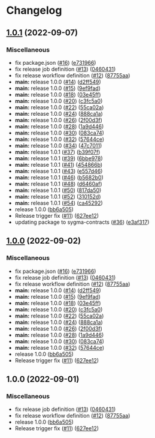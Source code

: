 # Changelog

## [1.0.1](https://github.com/sygmaprotocol/sygma-sdk/compare/v1.0.1...v1.0.1) (2022-09-07)


### Miscellaneous

* fix package.json ([#16](https://github.com/sygmaprotocol/sygma-sdk/issues/16)) ([e731966](https://github.com/sygmaprotocol/sygma-sdk/commit/e73196621f78582b83fab77fa182e74f4e7100c7))
* fix release job definition ([#13](https://github.com/sygmaprotocol/sygma-sdk/issues/13)) ([0460431](https://github.com/sygmaprotocol/sygma-sdk/commit/046043136a1aa915d9908ab9928fa72c48ed7692))
* fix release workflow definition ([#12](https://github.com/sygmaprotocol/sygma-sdk/issues/12)) ([87755aa](https://github.com/sygmaprotocol/sygma-sdk/commit/87755aa390cafacca8ce63ae8f90e507937ffc76))
* **main:** release 1.0.0 ([#14](https://github.com/sygmaprotocol/sygma-sdk/issues/14)) ([d2ff549](https://github.com/sygmaprotocol/sygma-sdk/commit/d2ff549d78db85114db0157d8ecc2c8becbaf258))
* **main:** release 1.0.0 ([#15](https://github.com/sygmaprotocol/sygma-sdk/issues/15)) ([9ef9fad](https://github.com/sygmaprotocol/sygma-sdk/commit/9ef9fadd8b4edd80a8e065623b0f114562cb0804))
* **main:** release 1.0.0 ([#18](https://github.com/sygmaprotocol/sygma-sdk/issues/18)) ([03e45ff](https://github.com/sygmaprotocol/sygma-sdk/commit/03e45ffad3890f71e3a5dbe629918d28f8b9debf))
* **main:** release 1.0.0 ([#20](https://github.com/sygmaprotocol/sygma-sdk/issues/20)) ([c3fc5a0](https://github.com/sygmaprotocol/sygma-sdk/commit/c3fc5a0e17cfb1cb15b30cacdccf94de1975452b))
* **main:** release 1.0.0 ([#22](https://github.com/sygmaprotocol/sygma-sdk/issues/22)) ([55ca02a](https://github.com/sygmaprotocol/sygma-sdk/commit/55ca02a1dbe2f9387e499efb2cd09018c1aaaa05))
* **main:** release 1.0.0 ([#24](https://github.com/sygmaprotocol/sygma-sdk/issues/24)) ([888ca1a](https://github.com/sygmaprotocol/sygma-sdk/commit/888ca1a61537ab41c986571873950d75df474848))
* **main:** release 1.0.0 ([#26](https://github.com/sygmaprotocol/sygma-sdk/issues/26)) ([2f00d3f](https://github.com/sygmaprotocol/sygma-sdk/commit/2f00d3fef110129b6bfb72d474856d0b4dde37cc))
* **main:** release 1.0.0 ([#28](https://github.com/sygmaprotocol/sygma-sdk/issues/28)) ([1a9d446](https://github.com/sygmaprotocol/sygma-sdk/commit/1a9d4463084b68dd39a0c58a43f7539d81c89623))
* **main:** release 1.0.0 ([#30](https://github.com/sygmaprotocol/sygma-sdk/issues/30)) ([083ca74](https://github.com/sygmaprotocol/sygma-sdk/commit/083ca745e8517df5a07db620416166aba8c267a7))
* **main:** release 1.0.0 ([#32](https://github.com/sygmaprotocol/sygma-sdk/issues/32)) ([57644ce](https://github.com/sygmaprotocol/sygma-sdk/commit/57644cedb7eb2430559d33d7a3a22266131c0b84))
* **main:** release 1.0.0 ([#34](https://github.com/sygmaprotocol/sygma-sdk/issues/34)) ([47c7011](https://github.com/sygmaprotocol/sygma-sdk/commit/47c701139e30a95d286038cda41825ae76a9ccb0))
* **main:** release 1.0.1 ([#37](https://github.com/sygmaprotocol/sygma-sdk/issues/37)) ([b39f07f](https://github.com/sygmaprotocol/sygma-sdk/commit/b39f07fd65510705f167ba5d539d6c419b2add2a))
* **main:** release 1.0.1 ([#39](https://github.com/sygmaprotocol/sygma-sdk/issues/39)) ([6bbe978](https://github.com/sygmaprotocol/sygma-sdk/commit/6bbe97881e603bae227ae09205f26d1340f8b862))
* **main:** release 1.0.1 ([#41](https://github.com/sygmaprotocol/sygma-sdk/issues/41)) ([454866b](https://github.com/sygmaprotocol/sygma-sdk/commit/454866b1fd195e0c97188c4b0accfc9652ead02a))
* **main:** release 1.0.1 ([#43](https://github.com/sygmaprotocol/sygma-sdk/issues/43)) ([e557d46](https://github.com/sygmaprotocol/sygma-sdk/commit/e557d46df18cbea834ce366fd7097c031ca109b8))
* **main:** release 1.0.1 ([#46](https://github.com/sygmaprotocol/sygma-sdk/issues/46)) ([b5682b0](https://github.com/sygmaprotocol/sygma-sdk/commit/b5682b079b4968dc95658ac4c3c51543fb1ae64b))
* **main:** release 1.0.1 ([#48](https://github.com/sygmaprotocol/sygma-sdk/issues/48)) ([d6460af](https://github.com/sygmaprotocol/sygma-sdk/commit/d6460af72801e98d9b075eaea0d99381d31762ac))
* **main:** release 1.0.1 ([#50](https://github.com/sygmaprotocol/sygma-sdk/issues/50)) ([817da50](https://github.com/sygmaprotocol/sygma-sdk/commit/817da50eb54e534e9869e882f7f7042c025575cc))
* **main:** release 1.0.1 ([#52](https://github.com/sygmaprotocol/sygma-sdk/issues/52)) ([310152d](https://github.com/sygmaprotocol/sygma-sdk/commit/310152d71dd1aa938421df2d87f12799fa0bc47e))
* **main:** release 1.0.1 ([#54](https://github.com/sygmaprotocol/sygma-sdk/issues/54)) ([ca45292](https://github.com/sygmaprotocol/sygma-sdk/commit/ca4529247bcc71c769c04a2e58a305f78ea911df))
* release 1.0.0 ([bb6a505](https://github.com/sygmaprotocol/sygma-sdk/commit/bb6a5053d843960f445f0dacebe101745f4d908f))
* Release trigger fix ([#11](https://github.com/sygmaprotocol/sygma-sdk/issues/11)) ([627ee12](https://github.com/sygmaprotocol/sygma-sdk/commit/627ee121c9c35d562e27388e9257dc944e19d68a))
* updating package to sygma-contracts ([#36](https://github.com/sygmaprotocol/sygma-sdk/issues/36)) ([e3af317](https://github.com/sygmaprotocol/sygma-sdk/commit/e3af31750a12564ff8c4df01fef453053b02c8d9))

## [1.0.0](https://github.com/sygmaprotocol/sygma-sdk/compare/v1.0.0...v1.0.0) (2022-09-02)


### Miscellaneous

* fix package.json ([#16](https://github.com/sygmaprotocol/sygma-sdk/issues/16)) ([e731966](https://github.com/sygmaprotocol/sygma-sdk/commit/e73196621f78582b83fab77fa182e74f4e7100c7))
* fix release job definition ([#13](https://github.com/sygmaprotocol/sygma-sdk/issues/13)) ([0460431](https://github.com/sygmaprotocol/sygma-sdk/commit/046043136a1aa915d9908ab9928fa72c48ed7692))
* fix release workflow definition ([#12](https://github.com/sygmaprotocol/sygma-sdk/issues/12)) ([87755aa](https://github.com/sygmaprotocol/sygma-sdk/commit/87755aa390cafacca8ce63ae8f90e507937ffc76))
* **main:** release 1.0.0 ([#14](https://github.com/sygmaprotocol/sygma-sdk/issues/14)) ([d2ff549](https://github.com/sygmaprotocol/sygma-sdk/commit/d2ff549d78db85114db0157d8ecc2c8becbaf258))
* **main:** release 1.0.0 ([#15](https://github.com/sygmaprotocol/sygma-sdk/issues/15)) ([9ef9fad](https://github.com/sygmaprotocol/sygma-sdk/commit/9ef9fadd8b4edd80a8e065623b0f114562cb0804))
* **main:** release 1.0.0 ([#18](https://github.com/sygmaprotocol/sygma-sdk/issues/18)) ([03e45ff](https://github.com/sygmaprotocol/sygma-sdk/commit/03e45ffad3890f71e3a5dbe629918d28f8b9debf))
* **main:** release 1.0.0 ([#20](https://github.com/sygmaprotocol/sygma-sdk/issues/20)) ([c3fc5a0](https://github.com/sygmaprotocol/sygma-sdk/commit/c3fc5a0e17cfb1cb15b30cacdccf94de1975452b))
* **main:** release 1.0.0 ([#22](https://github.com/sygmaprotocol/sygma-sdk/issues/22)) ([55ca02a](https://github.com/sygmaprotocol/sygma-sdk/commit/55ca02a1dbe2f9387e499efb2cd09018c1aaaa05))
* **main:** release 1.0.0 ([#24](https://github.com/sygmaprotocol/sygma-sdk/issues/24)) ([888ca1a](https://github.com/sygmaprotocol/sygma-sdk/commit/888ca1a61537ab41c986571873950d75df474848))
* **main:** release 1.0.0 ([#26](https://github.com/sygmaprotocol/sygma-sdk/issues/26)) ([2f00d3f](https://github.com/sygmaprotocol/sygma-sdk/commit/2f00d3fef110129b6bfb72d474856d0b4dde37cc))
* **main:** release 1.0.0 ([#28](https://github.com/sygmaprotocol/sygma-sdk/issues/28)) ([1a9d446](https://github.com/sygmaprotocol/sygma-sdk/commit/1a9d4463084b68dd39a0c58a43f7539d81c89623))
* **main:** release 1.0.0 ([#30](https://github.com/sygmaprotocol/sygma-sdk/issues/30)) ([083ca74](https://github.com/sygmaprotocol/sygma-sdk/commit/083ca745e8517df5a07db620416166aba8c267a7))
* **main:** release 1.0.0 ([#32](https://github.com/sygmaprotocol/sygma-sdk/issues/32)) ([57644ce](https://github.com/sygmaprotocol/sygma-sdk/commit/57644cedb7eb2430559d33d7a3a22266131c0b84))
* release 1.0.0 ([bb6a505](https://github.com/sygmaprotocol/sygma-sdk/commit/bb6a5053d843960f445f0dacebe101745f4d908f))
* Release trigger fix ([#11](https://github.com/sygmaprotocol/sygma-sdk/issues/11)) ([627ee12](https://github.com/sygmaprotocol/sygma-sdk/commit/627ee121c9c35d562e27388e9257dc944e19d68a))

## 1.0.0 (2022-09-01)


### Miscellaneous

* fix release job definition ([#13](https://github.com/sygmaprotocol/sygma-sdk/issues/13)) ([0460431](https://github.com/sygmaprotocol/sygma-sdk/commit/046043136a1aa915d9908ab9928fa72c48ed7692))
* fix release workflow definition ([#12](https://github.com/sygmaprotocol/sygma-sdk/issues/12)) ([87755aa](https://github.com/sygmaprotocol/sygma-sdk/commit/87755aa390cafacca8ce63ae8f90e507937ffc76))
* release 1.0.0 ([bb6a505](https://github.com/sygmaprotocol/sygma-sdk/commit/bb6a5053d843960f445f0dacebe101745f4d908f))
* Release trigger fix ([#11](https://github.com/sygmaprotocol/sygma-sdk/issues/11)) ([627ee12](https://github.com/sygmaprotocol/sygma-sdk/commit/627ee121c9c35d562e27388e9257dc944e19d68a))
